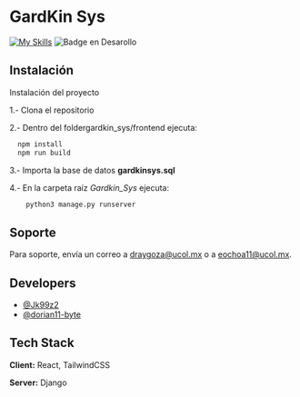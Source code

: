 # GardKin Sys

[![My Skills](https://skillicons.dev/icons?i=html,css,js,jquery,mysql,py,tailwind,react,django,github,vscode&theme=light)](https://skillicons.dev)
 ![Badge en Desarollo](https://img.shields.io/badge/STATUS-EN%20DESAROLLO-green)

## Instalación

Instalación del proyecto

1.- Clona el repositorio

2.- Dentro del foldergardkin_sys/frontend ejecuta:

```bash
  npm install
  npm run build
```

3.- Importa la base de datos **gardkinsys.sql**

4.- En la carpeta raíz *Gardkin_Sys* ejecuta:
```bash
    python3 manage.py runserver
```
    
## Soporte

Para soporte, envía un correo a draygoza@ucol.mx o a eochoa11@ucol.mx.


## Developers

- [@Jk99z2](https://github.com/Jk99z2)
- [@dorian11-byte](https://github.com/dorian11-byte)

## Tech Stack

**Client:** React, TailwindCSS

**Server:** Django

